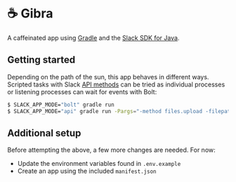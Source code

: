 # ☕️ Gibra

A caffeinated app using [Gradle][gradle] and the [Slack SDK for Java][sdk].

## Getting started

Depending on the path of the sun, this app behaves in different ways. Scripted
tasks with Slack [API methods][methods] can be tried as individual processes or
listening processes can wait for events with Bolt:

```sh
$ SLACK_APP_MODE="bolt" gradle run
$ SLACK_APP_MODE="api" gradle run -Pargs="-method files.upload -filepath ./README.md -channel C0123456789"
```

## Additional setup

Before attempting the above, a few more changes are needed. For now:

- Update the environment variables found in `.env.example`
- Create an app using the included `manifest.json`

[gradle]: https://docs.gradle.org/current/userguide/what_is_gradle.html
[methods]: https://api.slack.com/methods
[sdk]: https://github.com/slackapi/java-slack-sdk
[installation]: https://slack.dev/java-slack-sdk/guides/web-api-client-setup#build-from-source
